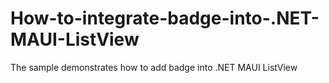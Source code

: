 # How-to-integrate-badge-into-.NET-MAUI-ListView
The sample demonstrates how to add badge into .NET MAUI ListView
